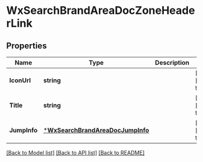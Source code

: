 # WxSearchBrandAreaDocZoneHeaderLink

## Properties
Name | Type | Description | Notes
------------ | ------------- | ------------- | -------------
**IconUrl** | **string** |  | [optional] [default to null]
**Title** | **string** |  | [optional] [default to null]
**JumpInfo** | [***WxSearchBrandAreaDocJumpInfo**](wx_search_brand_area_doc_jump_info.md) |  | [optional] [default to null]

[[Back to Model list]](../README.md#documentation-for-models) [[Back to API list]](../README.md#documentation-for-api-endpoints) [[Back to README]](../README.md)


